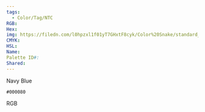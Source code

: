 ```yaml
---
tags:
  - Color/Tag/NTC
RGB: 
Hex: 
img: https://filedn.com/l0hpzxl1f01yT7GHxtF8cyk/Color%20Snake/standard_csv_to_svg//000080.svg
CMYK: 
HSL: 
Name: 
Palette ID#: 
Shared:
---
```

Navy Blue
```palette
#000080
```
RGB
